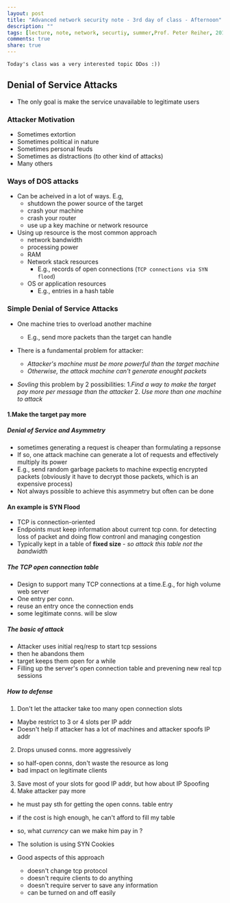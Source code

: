 ```yaml
---
layout: post
title: "Advanced network security note - 3rd day of class - Afternoon"
description: ""
tags: [lecture, note, network, securtiy, summer,Prof. Peter Reiher, 2014]
comments: true
share: true
---
```

``Today's class was a very interested topic DDos :))``

## Denial of Service Attacks
* The only goal is make the service unavailable to legitimate users

### Attacker Motivation
* Sometimes extortion
* Sometimes political in nature
* Sometimes personal feuds
* Sometimes as distractions (to other kind of attacks)
* Many others

### Ways of DOS attacks
* Can be acheived in a lot of  ways. E.g,
  - shutdown the power source of the target
  - crash your machine
  - crash your router
  - use up a key machine or network resource
* Using up resource is the most common approach
  - network bandwidth
  - processing power
  - RAM
  - Network stack resources
    + E.g., records of open connections (`TCP connections via SYN flood`)
  - OS or application resources
    + E.g., entries in a hash table

### Simple Denial of Service Attacks

* One machine tries to overload another machine
  - E.g., send more packets than the target can handle

* There is a fundamental problem for attacker:
  - *Attacker's machine must be more powerful than the target machine*
  - *Otherwise, the attack machine can't generate enought packets*
* *Sovling*  this problem by 2 possibilities:
  1.*Find a way to make the target pay more per message than the attacker*
  2. *Use more than one machine to attack*

#### 1.Make the target pay more

##### Denial of Service and Asymmetry
* sometimes generating a request is cheaper than formulating a repsonse
* If so, one attack machine can generate a lot of requests and effectively multiply its power
* E.g., send random garbage packets to machine expectig encrypted packets (obviously it have to decrypt those packets, which is an expensive process)
* Not always possible to achieve this asymmetry but often can be done

#### An example is SYN Flood
* TCP is connection-oriented
* Endpoints must keep information about current tcp conn. for detecting loss of packet and doing flow contronl and managing congestion
* Typically kept in a table of **fixed size** - *so attack this table not the bandwidth*

##### The TCP open connection table
* Design to support many TCP connections at a time.E.g., for high volume web server
* One entry per conn.
* reuse an entry once the connection ends
* some legitimate conns. will be slow

##### The basic of attack
* Attacker uses initial req/resp to start tcp sessions
* then he abandons them
* target keeps them open for a while
* Filling up the server's open connection table and prevening new real tcp sessions

##### How to defense

1. Don't let the attacker take too many open connection slots
  * Maybe restrict to 3 or 4 slots per IP addr
  * Doesn't help if attacker has a lot of machines and attacker spoofs IP addr
2. Drops unused conns. more aggressively
  * so half-open conns, don't waste the resource as long
  * bad impact on legitimate clients
3. Save most of your slots for good IP addr, but how about IP Spoofing
4. Make attacker pay more
  * he must pay sth for getting the open conns. table entry
  * if the cost is high enough, he can't afford to fill my table
  * so, what *currency* can we make him pay in ?
  * The solution is using SYN Cookies

* Good aspects of this approach
    - doesn't change tcp protocol
    - doesn't require clients to do anything
    - doesn't require server to save any information
    - can be turned on and off easily







